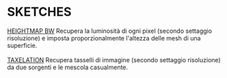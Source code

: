 # SKETCHES #
[HEIGHTMAP BW](https://editor.p5js.org/mrJ4ckpot/sketches/bL7tAobcv)
Recupera la luminosità di ogni pixel (secondo settaggio risoluzione) e imposta proporzionalmente l'altezza delle mesh di una superficie.
</br></br>
[TAXELATION](https://editor.p5js.org/mrJ4ckpot/sketches/EE7B_CVA6)
Recupera tasselli di immagine (secondo settaggio risoluzione) da due sorgenti e le mescola casualmente.
</br></br>
